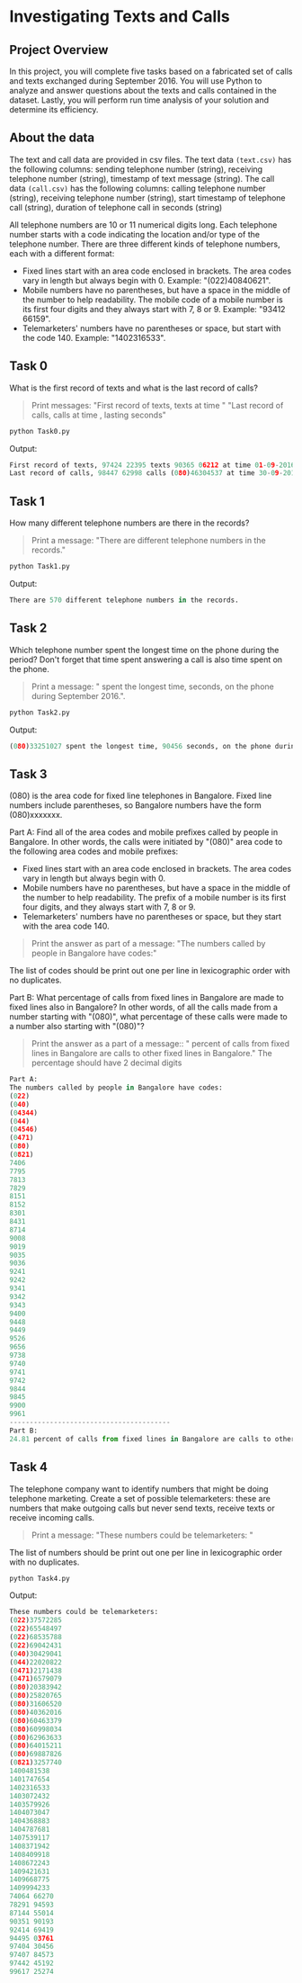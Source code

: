 # Investigating Texts and Calls

## Project Overview

In this project, you will complete five tasks based on a fabricated set of calls and texts exchanged during September 2016. You will use Python to analyze and answer questions about the texts and calls contained in the dataset. Lastly, you will perform run time analysis of your solution and determine its efficiency.

## About the data

The text and call data are provided in csv files.
The text data `(text.csv)` has the following columns: sending telephone number (string), receiving telephone number (string), timestamp of text message (string).
The call data `(call.csv)` has the following columns: calling telephone number (string), receiving telephone number (string), start timestamp of telephone call (string), duration of telephone call in seconds (string)

All telephone numbers are 10 or 11 numerical digits long. Each telephone number starts with a code indicating the location and/or type of the telephone number. There are three different kinds of telephone numbers, each with a different format:

- Fixed lines start with an area code enclosed in brackets. The area codes vary in length but always begin with 0. Example: "(022)40840621".
- Mobile numbers have no parentheses, but have a space in the middle of the number to help readability. The mobile code of a mobile number is its first four digits and they always start with 7, 8 or 9. Example: "93412 66159".
- Telemarketers' numbers have no parentheses or space, but start with the code 140. Example: "1402316533".

## Task 0

What is the first record of texts and what is the last record of calls?

>Print messages:
"First record of texts, <incoming number> texts <answering number> at time <time>"
"Last record of calls, <incoming number> calls <answering number> at time <time>, lasting <during> seconds"

```python
python Task0.py
```

Output:

```python
First record of texts, 97424 22395 texts 90365 06212 at time 01-09-2016 06:03:22
Last record of calls, 98447 62998 calls (080)46304537 at time 30-09-2016 23:57:15, lasting 2151 seconds
```

## Task 1

How many different telephone numbers are there in the records?

>Print a message:
"There are <count> different telephone numbers in the records."

```python
python Task1.py
```

Output:

```python
There are 570 different telephone numbers in the records.
```

## Task 2

Which telephone number spent the longest time on the phone during the period? Don't forget that time spent answering a call is also time spent on the phone.

>Print a message:
"<telephone number> spent the longest time, <total time> seconds, on the phone during September 2016.".

```python
python Task2.py
```

Output:

```python
(080)33251027 spent the longest time, 90456 seconds, on the phone during September 2016.
```

## Task 3

(080) is the area code for fixed line telephones in Bangalore. Fixed line numbers include parentheses, so Bangalore numbers have the form (080)xxxxxxx.

Part A: Find all of the area codes and mobile prefixes called by people in Bangalore. In other words, the calls were initiated by "(080)" area code to the following area codes and mobile prefixes:

- Fixed lines start with an area code enclosed in brackets. The area codes vary in length but always begin with 0.
- Mobile numbers have no parentheses, but have a space in the middle of the number to help readability. The prefix of a mobile number is its first four digits, and they always start with 7, 8 or 9.
- Telemarketers' numbers have no parentheses or space, but they start with the area code 140.

>Print the answer as part of a message:
"The numbers called by people in Bangalore have codes:"
 <list of codes>
The list of codes should be print out one per line in lexicographic order with no duplicates.

Part B: What percentage of calls from fixed lines in Bangalore are made to fixed lines also in Bangalore? In other words, of all the calls made from a number starting with "(080)", what percentage of these calls were made to a number also starting with "(080)"?

>Print the answer as a part of a message::
"<percentage> percent of calls from fixed lines in Bangalore are calls
to other fixed lines in Bangalore."
The percentage should have 2 decimal digits

```python
Part A:
The numbers called by people in Bangalore have codes:
(022)
(040)
(04344)
(044)
(04546)
(0471)
(080)
(0821)
7406
7795
7813
7829
8151
8152
8301
8431
8714
9008
9019
9035
9036
9241
9242
9341
9342
9343
9400
9448
9449
9526
9656
9738
9740
9741
9742
9844
9845
9900
9961
----------------------------------------
Part B:
24.81 percent of calls from fixed lines in Bangalore are calls to other fixed lines in Bangalore.
```

## Task 4

The telephone company want to identify numbers that might be doing telephone marketing. Create a set of possible telemarketers: these are numbers that make outgoing calls but never send texts, receive texts or receive incoming calls.

>Print a message:
"These numbers could be telemarketers: "
<list of numbers>
The list of numbers should be print out one per line in lexicographic order with no duplicates.

```python
python Task4.py
```

Output:

```python
These numbers could be telemarketers:
(022)37572285
(022)65548497
(022)68535788
(022)69042431
(040)30429041
(044)22020822
(0471)2171438
(0471)6579079
(080)20383942
(080)25820765
(080)31606520
(080)40362016
(080)60463379
(080)60998034
(080)62963633
(080)64015211
(080)69887826
(0821)3257740
1400481538
1401747654
1402316533
1403072432
1403579926
1404073047
1404368883
1404787681
1407539117
1408371942
1408409918
1408672243
1409421631
1409668775
1409994233
74064 66270
78291 94593
87144 55014
90351 90193
92414 69419
94495 03761
97404 30456
97407 84573
97442 45192
99617 25274
```
